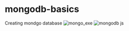 # mongodb-basics
Creating mondgo database
![mongo_exe](https://user-images.githubusercontent.com/62041523/78533276-9e462c00-77e0-11ea-9c74-a492161736c8.png)
![mongodb js](https://user-images.githubusercontent.com/62041523/78533647-33492500-77e1-11ea-82fe-ed14c018a649.png)
